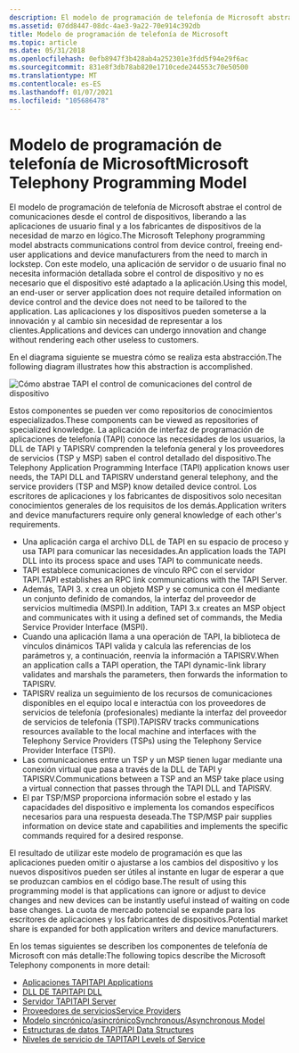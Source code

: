 ```yaml
---
description: El modelo de programación de telefonía de Microsoft abstrae el control de comunicaciones desde el control de dispositivos, liberando a las aplicaciones de usuario final y a los fabricantes de dispositivos de la necesidad de marzo en lógico.
ms.assetid: 07dd8447-08dc-4ae3-9a22-70e914c392db
title: Modelo de programación de telefonía de Microsoft
ms.topic: article
ms.date: 05/31/2018
ms.openlocfilehash: 0efb8947f3b428ab4a252301e3fdd5f94e29f6ac
ms.sourcegitcommit: 831e8f3db78ab820e1710cede244553c70e50500
ms.translationtype: MT
ms.contentlocale: es-ES
ms.lasthandoff: 01/07/2021
ms.locfileid: "105686478"
---
```

# <a name="microsoft-telephony-programming-model"></a><span data-ttu-id="6a742-103">Modelo de programación de telefonía de Microsoft</span><span class="sxs-lookup"><span data-stu-id="6a742-103">Microsoft Telephony Programming Model</span></span>

<span data-ttu-id="6a742-104">El modelo de programación de telefonía de Microsoft abstrae el control de comunicaciones desde el control de dispositivos, liberando a las aplicaciones de usuario final y a los fabricantes de dispositivos de la necesidad de marzo en lógico.</span><span class="sxs-lookup"><span data-stu-id="6a742-104">The Microsoft Telephony programming model abstracts communications control from device control, freeing end-user applications and device manufacturers from the need to march in lockstep.</span></span> <span data-ttu-id="6a742-105">Con este modelo, una aplicación de servidor o de usuario final no necesita información detallada sobre el control de dispositivo y no es necesario que el dispositivo esté adaptado a la aplicación.</span><span class="sxs-lookup"><span data-stu-id="6a742-105">Using this model, an end-user or server application does not require detailed information on device control and the device does not need to be tailored to the application.</span></span> <span data-ttu-id="6a742-106">Las aplicaciones y los dispositivos pueden someterse a la innovación y al cambio sin necesidad de representar a los clientes.</span><span class="sxs-lookup"><span data-stu-id="6a742-106">Applications and devices can undergo innovation and change without rendering each other useless to customers.</span></span>

<span data-ttu-id="6a742-107">En el diagrama siguiente se muestra cómo se realiza esta abstracción.</span><span class="sxs-lookup"><span data-stu-id="6a742-107">The following diagram illustrates how this abstraction is accomplished.</span></span>

![Cómo abstrae TAPI el control de comunicaciones del control de dispositivo](images/tapicomp.png)

<span data-ttu-id="6a742-109">Estos componentes se pueden ver como repositorios de conocimientos especializados.</span><span class="sxs-lookup"><span data-stu-id="6a742-109">These components can be viewed as repositories of specialized knowledge.</span></span> <span data-ttu-id="6a742-110">La aplicación de interfaz de programación de aplicaciones de telefonía (TAPI) conoce las necesidades de los usuarios, la DLL de TAPI y TAPISRV comprenden la telefonía general y los proveedores de servicios (TSP y MSP) saben el control detallado del dispositivo.</span><span class="sxs-lookup"><span data-stu-id="6a742-110">The Telephony Application Programming Interface (TAPI) application knows user needs, the TAPI DLL and TAPISRV understand general telephony, and the service providers (TSP and MSP) know detailed device control.</span></span> <span data-ttu-id="6a742-111">Los escritores de aplicaciones y los fabricantes de dispositivos solo necesitan conocimientos generales de los requisitos de los demás.</span><span class="sxs-lookup"><span data-stu-id="6a742-111">Application writers and device manufacturers require only general knowledge of each other's requirements.</span></span>

-   <span data-ttu-id="6a742-112">Una aplicación carga el archivo DLL de TAPI en su espacio de proceso y usa TAPI para comunicar las necesidades.</span><span class="sxs-lookup"><span data-stu-id="6a742-112">An application loads the TAPI DLL into its process space and uses TAPI to communicate needs.</span></span>
-   <span data-ttu-id="6a742-113">TAPI establece comunicaciones de vínculo RPC con el servidor TAPI.</span><span class="sxs-lookup"><span data-stu-id="6a742-113">TAPI establishes an RPC link communications with the TAPI Server.</span></span>
-   <span data-ttu-id="6a742-114">Además, TAPI 3. x crea un objeto MSP y se comunica con él mediante un conjunto definido de comandos, la interfaz del proveedor de servicios multimedia (MSPI).</span><span class="sxs-lookup"><span data-stu-id="6a742-114">In addition, TAPI 3.x creates an MSP object and communicates with it using a defined set of commands, the Media Service Provider Interface (MSPI).</span></span>
-   <span data-ttu-id="6a742-115">Cuando una aplicación llama a una operación de TAPI, la biblioteca de vínculos dinámicos TAPI valida y calcula las referencias de los parámetros y, a continuación, reenvía la información a TAPISRV.</span><span class="sxs-lookup"><span data-stu-id="6a742-115">When an application calls a TAPI operation, the TAPI dynamic-link library validates and marshals the parameters, then forwards the information to TAPISRV.</span></span>
-   <span data-ttu-id="6a742-116">TAPISRV realiza un seguimiento de los recursos de comunicaciones disponibles en el equipo local e interactúa con los proveedores de servicios de telefonía (profesionales) mediante la interfaz del proveedor de servicios de telefonía (TSPI).</span><span class="sxs-lookup"><span data-stu-id="6a742-116">TAPISRV tracks communications resources available to the local machine and interfaces with the Telephony Service Providers (TSPs) using the Telephony Service Provider Interface (TSPI).</span></span>
-   <span data-ttu-id="6a742-117">Las comunicaciones entre un TSP y un MSP tienen lugar mediante una conexión virtual que pasa a través de la DLL de TAPI y TAPISRV.</span><span class="sxs-lookup"><span data-stu-id="6a742-117">Communications between a TSP and an MSP take place using a virtual connection that passes through the TAPI DLL and TAPISRV.</span></span>
-   <span data-ttu-id="6a742-118">El par TSP/MSP proporciona información sobre el estado y las capacidades del dispositivo e implementa los comandos específicos necesarios para una respuesta deseada.</span><span class="sxs-lookup"><span data-stu-id="6a742-118">The TSP/MSP pair supplies information on device state and capabilities and implements the specific commands required for a desired response.</span></span>

<span data-ttu-id="6a742-119">El resultado de utilizar este modelo de programación es que las aplicaciones pueden omitir o ajustarse a los cambios del dispositivo y los nuevos dispositivos pueden ser útiles al instante en lugar de esperar a que se produzcan cambios en el código base.</span><span class="sxs-lookup"><span data-stu-id="6a742-119">The result of using this programming model is that applications can ignore or adjust to device changes and new devices can be instantly useful instead of waiting on code base changes.</span></span> <span data-ttu-id="6a742-120">La cuota de mercado potencial se expande para los escritores de aplicaciones y los fabricantes de dispositivos.</span><span class="sxs-lookup"><span data-stu-id="6a742-120">Potential market share is expanded for both application writers and device manufacturers.</span></span>

<span data-ttu-id="6a742-121">En los temas siguientes se describen los componentes de telefonía de Microsoft con más detalle:</span><span class="sxs-lookup"><span data-stu-id="6a742-121">The following topics describe the Microsoft Telephony components in more detail:</span></span>

-   [<span data-ttu-id="6a742-122">Aplicaciones TAPI</span><span class="sxs-lookup"><span data-stu-id="6a742-122">TAPI Applications</span></span>](tapi-applications.md)
-   [<span data-ttu-id="6a742-123">DLL DE TAPI</span><span class="sxs-lookup"><span data-stu-id="6a742-123">TAPI DLL</span></span>](tapi-dll.md)
-   [<span data-ttu-id="6a742-124">Servidor TAPI</span><span class="sxs-lookup"><span data-stu-id="6a742-124">TAPI Server</span></span>](tapi-server.md)
-   [<span data-ttu-id="6a742-125">Proveedores de servicios</span><span class="sxs-lookup"><span data-stu-id="6a742-125">Service Providers</span></span>](service-providers.md)
-   [<span data-ttu-id="6a742-126">Modelo sincrónico/asincrónico</span><span class="sxs-lookup"><span data-stu-id="6a742-126">Synchronous/Asynchronous Model</span></span>](synchronous-asynchronous-model.md)
-   [<span data-ttu-id="6a742-127">Estructuras de datos TAPI</span><span class="sxs-lookup"><span data-stu-id="6a742-127">TAPI Data Structures</span></span>](tapi-data-structures.md)
-   [<span data-ttu-id="6a742-128">Niveles de servicio de TAPI</span><span class="sxs-lookup"><span data-stu-id="6a742-128">TAPI Levels of Service</span></span>](tapi-levels-of-service.md)

 

 




